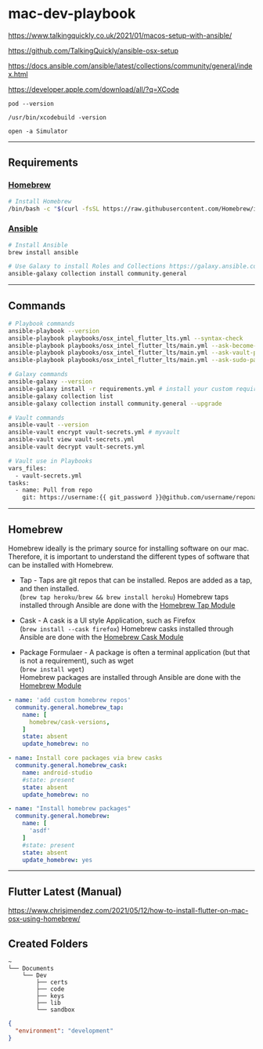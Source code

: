 # mac-dev-playbook

https://www.talkingquickly.co.uk/2021/01/macos-setup-with-ansible/

https://github.com/TalkingQuickly/ansible-osx-setup

https://docs.ansible.com/ansible/latest/collections/community/general/index.html

https://developer.apple.com/download/all/?q=XCode

`pod --version`

`/usr/bin/xcodebuild -version`

`open -a Simulator`

---
## Requirements

### [Homebrew](https://brew.sh/)

```bash
# Install Homebrew
/bin/bash -c "$(curl -fsSL https://raw.githubusercontent.com/Homebrew/install/HEAD/install.sh)"
```

### [Ansible](https://www.ansible.com/)

```bash
# Install Ansible
brew install ansible

# Use Galaxy to install Roles and Collections https://galaxy.ansible.com/community/general
ansible-galaxy collection install community.general

```

---

## Commands
```bash
# Playbook commands
ansible-playbook --version
ansible-playbook playbooks/osx_intel_flutter_lts.yml --syntax-check
ansible-playbook playbooks/osx_intel_flutter_lts/main.yml --ask-become-pass -vv
ansible-playbook playbooks/osx_intel_flutter_lts/main.yml --ask-vault-pass
ansible-playbook playbooks/osx_intel_flutter_lts/main.yml --ask-sudo-pass

# Galaxy commands
ansible-galaxy --version
ansible-galaxy install -r requirements.yml # install your custom requirements
ansible-galaxy collection list
ansible-galaxy collection install community.general --upgrade

# Vault commands
ansible-vault --version
ansible-vault encrypt vault-secrets.yml # myvault
ansible-vault view vault-secrets.yml
ansible-vault decrypt vault-secrets.yml

# Vault use in Playbooks
vars_files:
  - vault-secrets.yml
tasks:
  - name: Pull from repo
    git: https://username:{{ git_password }}@github.com/username/reponame.git

```
---

## Homebrew

Homebrew ideally is the primary source for installing software on our mac. Therefore, it is important 
to understand the different types of software that can be installed with Homebrew.

- Tap - Taps are git repos that can be installed. Repos are added as a tap, and then installed. </br>
(`brew tap heroku/brew && brew install heroku`)
Homebrew taps installed through Ansible are done with the [Homebrew Tap Module](https://docs.ansible.com/ansible/latest/collections/community/general/homebrew_tap_module.html#ansible-collections-community-general-homebrew-tap-module)

- Cask - A cask is a UI style Application, such as Firefox</br>
(`brew install --cask firefox`)
Homebrew casks installed through Ansible are done with the [Homebrew Cask Module](https://docs.ansible.com/ansible/latest/collections/community/general/homebrew_cask_module.html#ansible-collections-community-general-homebrew-cask-module)

- Package Formulaer - A package is often a terminal application (but that is not a requirement), such as wget</br>
(`brew install wget`)</br>
Homebrew packages are installed through Ansible are done with the [Homebrew Module](https://docs.ansible.com/ansible/latest/collections/community/general/homebrew_module.html#ansible-collections-community-general-homebrew-module)

```yml
- name: 'add custom homebrew repos'
  community.general.homebrew_tap:
    name: [
      homebrew/cask-versions,
    ]
    state: absent
    update_homebrew: no

- name: Install core packages via brew casks
  community.general.homebrew_cask:
    name: android-studio
    #state: present
    state: absent
    update_homebrew: no

- name: "Install homebrew packages"
  community.general.homebrew:
    name: [
      'asdf'
    ]
    #state: present
    state: absent
    update_homebrew: yes
```

---
## Flutter Latest (Manual)

https://www.chrisjmendez.com/2021/05/12/how-to-install-flutter-on-mac-osx-using-homebrew/


## Created Folders
```
~
└── Documents
    └── Dev
        ├── certs
        ├── code
        ├── keys
        ├── lib
        └── sandbox
```

```json
{
  "environment": "development"
}
```
